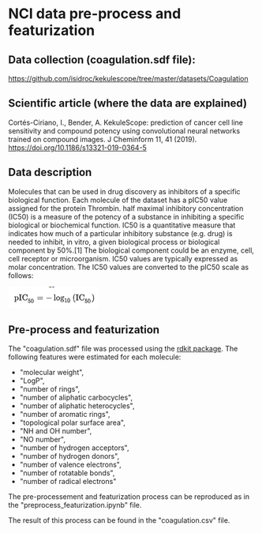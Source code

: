 # NCI data pre-process and featurization

## Data collection (coagulation.sdf file):
https://github.com/isidroc/kekulescope/tree/master/datasets/Coagulation

## Scientific article (where the data are explained)
Cortés-Ciriano, I., Bender, A. KekuleScope: prediction of cancer cell line sensitivity and compound potency using convolutional neural networks trained on compound images. J Cheminform 11, 41 (2019). https://doi.org/10.1186/s13321-019-0364-5

## Data description
Molecules that can be used in drug discovery as inhibitors of a specific biological function. Each molecule of the dataset has a pIC50 value assigned for the protein Thrombin. half maximal inhibitory concentration (IC50) is a measure of the potency of a substance in inhibiting a specific biological or biochemical function. 
IC50 is a quantitative measure that indicates how much of a particular inhibitory substance (e.g. drug) is needed to inhibit, in vitro, a given biological process or biological component by 50%.[1] The biological component could be an enzyme, cell, cell receptor or microorganism. 
IC50 values are typically expressed as molar concentration. 
The IC50 values are converted to the pIC50 scale as follows:

![classification results](pIC50_formula.PNG)

## Pre-process and featurization
The "coagulation.sdf" file was processed using the [rdkit package](https://www.rdkit.org/). 
The following features were estimated for each molecule:

- "molecular weight",
- "LogP",
- "number of rings",
- "number of aliphatic carbocycles",
- "number of aliphatic heterocycles",
- "number of aromatic rings",
- "topological polar surface area",
- "NH and OH number", 
- "NO number",
- "number of hydrogen acceptors", 
- "number of hydrogen donors", 
- "number of valence electrons",
- "number of rotatable bonds", 
- "number of radical electrons"

The pre-processement and featurization process can be reproduced as in the "preprocess_featurization.ipynb" file.

The result of this process can be found in the "coagulation.csv" file.

